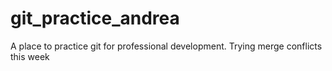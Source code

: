 # git_practice_andrea
A place to practice git for professional development.
Trying merge conflicts this week
